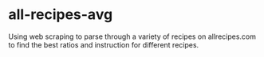# all-recipes-avg
Using web scraping to parse through a variety of recipes on allrecipes.com to find the best ratios and instruction for different recipes.
